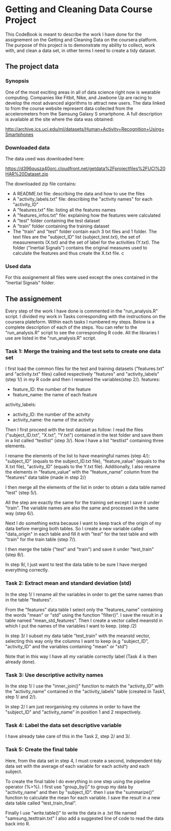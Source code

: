 # Getting and Cleaning Data Course Project

This CodeBook is meant to describe the work I have done for the assignement on the Getting and Cleaning Data on the coursera platform. The purpose of this project is to demonstrate my ability to collect, work with, and clean a data set, in other terms I need to create a tidy dataset.

## The project data

### Synopsis

One of the most exciting areas in all of data science right now is wearable computing. Companies like Fitbit, Nike, and Jawbone Up are racing to develop the most advanced algorithms to attract new users. The data linked to from the course website represent data collected from the accelerometers from the Samsung Galaxy S smartphone. A full description is available at the site where the data was obtained:

http://archive.ics.uci.edu/ml/datasets/Human+Activity+Recognition+Using+Smartphones

### Downloaded data

The data used was downloaded here:

https://d396qusza40orc.cloudfront.net/getdata%2Fprojectfiles%2FUCI%20HAR%20Dataset.zip

The downloaded zip file contains:
* A README.txt file: describing the data and how to use the files
* A "activity\_labels.txt" file: describing the "activity names" for each "activity\_ID"
* A "features.txt" file: listing all the features names
* A "features\_infos.txt" file: explaining how the features were calculated
* A "test" folder containing the test dataset
* A "train" folder containing the training dataset
* The "train" and "test" folder contain each 3 txt files and 1 folder. The text files are the "subject\_ID" list (subject\_test.txt), the set of measurements (X.txt) and the set of label for the activities (Y.txt). The folder ("Inertial Signals") contains the original measures used to calculate the features and thus create the X.txt file.
c
### Used data

For this assignement all files were used except the ones contained in the "Inertial Signals" folder.

## The assignement

Every step of the work I have done is commented in the "run\_analysis.R" script. I divided my work in Tasks corresponding with the instructions on the coursera plateform. Within each tasks I numbered my steps. Below is a complete description of each of the steps. You can refer to the "run\_analysis.R" script to see the corresponding R code.
All the libraries I use are listed in the "run\_analysis.R" script.


### Task 1: Merge the training and the test sets to create one data set

I first load the common files for the test and training datasets ("features.txt" and "activity.txt" files) called respectively "features" and "activity\_labels" (step 1/) in my R code and then I renamed the variables(step 2/).
features:
* feature\_ID: the number of the feature
* feature\_name: the name of each feature

activity\_labels:
* activity\_ID: the number of the actvity
* activity\_name: the name of the activity

Then I first proceed with the test dataset as follow:
I read the files ("subject\_ID.txt", "X.txt", "Y.txt") contained in the test folder and save them in a list called "testlist" (step 3/). Now I have a list "testlist" containing three elements.

I rename the elements of the list to have meaningful names (step 4/):
"subject\_ID" (equals to the subject\_ID.txt file), 
"feature\_value" (equals to the X.txt file),
"activity\_ID" (equals to the Y.txt file).
Additionally, I also rename the elements in "feature\_value" with the "feature\_name" column from the "features" data table (made in step 2/)

I then merge all the elements of the list in order to obtain a data table named "test" (step 5/).

All the step are exactly the same  for the training set except I save it under "train". The variable names are also the same and processed in the same way (step 6/).

Next I do something extra because I want to keep track of the origin of my data before merging both tables. So I create a new variable called "data\_origin" in each table and fill it with "test" for the test table and with "train" for the train table (step 7/).

I then merge the table ("test" and "train") and save it under "test\_train" (step 8/).

In step 9/, I just want to test the data table to be sure I have merged everything correctly.

### Task 2: Extract mean and standard deviation (std)

In the step 1/ I rename all the variables in order to get the same names than in the table "features".

From the "features" data table I select only the "features\_name" containing the words "mean" or "std" using the function "filter()". I save the result in a table named "mean\_std\_features". Then I create a vector called meanstd in which I put the names of the variables I want to keep. (step /2)

In step 3/ I subset my data table "test\_train" with the meanstd vector, selecting this way only the columns I want to keep (e.g "subject\_ID", "activity\_ID" and the variables containing "mean" or "std")

Note that in this way I have all my variable correctly label (Task 4 is then already done).

### Task 3: Use descriptive activity names

In the step 1/ I use the "inner\_join()" function to match the "activity\_ID" with the "activity\_name" contained in the "activity\_labels" table (created in Task1, step 1/ and 2/).

In step 2/ I am just reorganising my columns in order to have the "subject\_ID" and "activity\_name" in position 1 and 2 respectively.

### Task 4: Label the data set descriptive variable

I have already take care of this in the Task 2, step 2/ and 3/.

### Task 5: Create the final table

Here, from the data set in step 4, I must create a second, independent tidy data set with the average of each variable for each activity and each subject.

To create the final table I do everything in one step using the pipeline operator (%>%).
I first use "group\_by()" to group my data by "activity\_name" and then by "subject\_ID". then I use the "summarize()" function to calculate the mean for each variable. I save the result in a new data table called "test\_train\_final".

Finally I use "write.table()" to write the data in a .txt file named "samsung\_testtrain.txt"
I also add a suggested line of code to read the data back into R.







